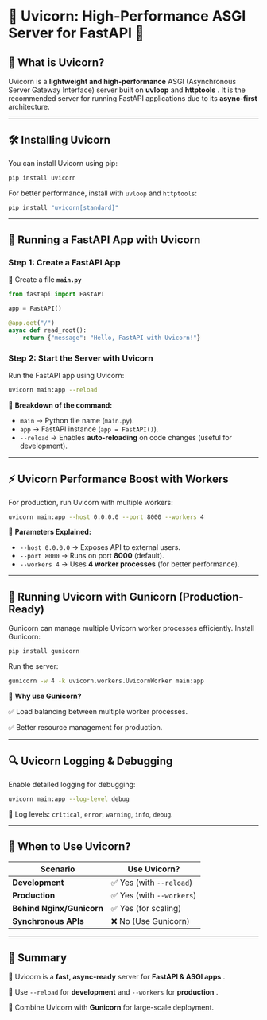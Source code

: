 # **🚀 Uvicorn: High-Performance ASGI Server for FastAPI 🚀**

## **🔹 What is Uvicorn?**

Uvicorn is a **lightweight and high-performance** ASGI (Asynchronous Server Gateway Interface) server built on **uvloop** and  **httptools** . It is the recommended server for running FastAPI applications due to its **async-first** architecture.

---

## **🛠️ Installing Uvicorn**

You can install Uvicorn using pip:

```bash
pip install uvicorn
```

For better performance, install with `uvloop` and `httptools`:

```bash
pip install "uvicorn[standard]"
```

---

## **📄 Running a FastAPI App with Uvicorn**

### **Step 1: Create a FastAPI App**

📌 Create a file **`main.py`**

```python
from fastapi import FastAPI

app = FastAPI()

@app.get("/")
async def read_root():
    return {"message": "Hello, FastAPI with Uvicorn!"}
```

### **Step 2: Start the Server with Uvicorn**

Run the FastAPI app using Uvicorn:

```bash
uvicorn main:app --reload
```

📌 **Breakdown of the command:**

* `main` → Python file name (`main.py`).
* `app` → FastAPI instance (`app = FastAPI()`).
* `--reload` → Enables **auto-reloading** on code changes (useful for development).

---

## **⚡ Uvicorn Performance Boost with Workers**

For production, run Uvicorn with multiple workers:

```bash
uvicorn main:app --host 0.0.0.0 --port 8000 --workers 4
```

📌 **Parameters Explained:**

* `--host 0.0.0.0` → Exposes API to external users.
* `--port 8000` → Runs on port **8000** (default).
* `--workers 4` → Uses **4 worker processes** (for better performance).

---

## **🔄 Running Uvicorn with Gunicorn (Production-Ready)**

Gunicorn can manage multiple Uvicorn worker processes efficiently. Install Gunicorn:

```bash
pip install gunicorn
```

Run the server:

```bash
gunicorn -w 4 -k uvicorn.workers.UvicornWorker main:app
```

📌 **Why use Gunicorn?**

✅ Load balancing between multiple worker processes.

✅ Better resource management for production.

---

## **🔍 Uvicorn Logging & Debugging**

Enable detailed logging for debugging:

```bash
uvicorn main:app --log-level debug
```

📌 Log levels: `critical`, `error`, `warning`, `info`, `debug`.

---

## **🎯 When to Use Uvicorn?**

| Scenario                        | Use Uvicorn?                |
| ------------------------------- | --------------------------- |
| **Development**           | ✅ Yes (with `--reload`)  |
| **Production**            | ✅ Yes (with `--workers`) |
| **Behind Nginx/Gunicorn** | ✅ Yes (for scaling)        |
| **Synchronous APIs**      | ❌ No (Use Gunicorn)        |

---

## **🚀 Summary**

🔹 Uvicorn is a **fast, async-ready** server for  **FastAPI & ASGI apps** .

🔹 Use `--reload` for **development** and `--workers` for  **production** .

🔹 Combine Uvicorn with **Gunicorn** for large-scale deployment.
